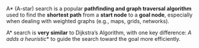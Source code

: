 A* (A-star) search is a popular **pathfinding and graph traversal algorithm** used to find the **shortest path** from a **start node** to a **goal node**, especially when dealing with weighted graphs (e.g., maps, grids, networks).

A* search is **very similar** to Dijkstra’s Algorithm, with one key difference: **A* adds a heuristic** to guide the search toward the goal more efficiently.